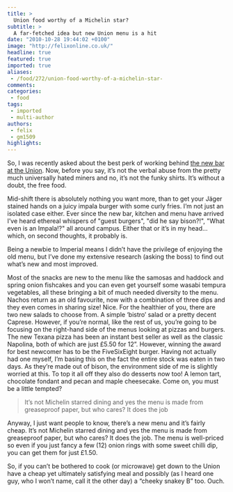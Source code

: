 ```yaml
---
title: >
  Union food worthy of a Michelin star?
subtitle: >
  A far-fetched idea but new Union menu is a hit
date: "2010-10-28 19:44:02 +0100"
image: "http://felixonline.co.uk/"
headline: true
featured: true
imported: true
aliases:
 - /food/272/union-food-worthy-of-a-michelin-star-
comments:
categories:
 - food
tags:
 - imported
 - multi-author
authors:
 - felix
 - gm1509
highlights:
---
```


So, I was recently asked about the best perk of working behind [the new bar at the Union](http://www.imperialcollegeunion.org/food-drink/fivesixeight/). Now, before you say, it’s not the verbal abuse from the pretty much universally hated miners and no, it’s not the funky shirts. It’s without a doubt, the free food.

Mid-shift there is absolutely nothing you want more, than to get your Jäger stained hands on a juicy impala burger with some curly fries. I’m not just an isolated case either. Ever since the new bar, kitchen and menu have arrived I’ve heard ethereal whispers of "guest burgers", "did he say bison?!", "What even is an Impala!?" all around campus. Either that or it’s in my head… which, on second thoughts, it probably is.

Being a newbie to Imperial means I didn’t have the privilege of enjoying the old menu, but I’ve done my extensive research (asking the boss) to find out what’s new and most improved.

Most of the snacks are new to the menu like the samosas and haddock and spring onion fishcakes and you can even get yourself some wasabi tempura vegetables, all these bringing a bit of much needed diversity to the menu. Nachos return as an old favourite, now with a combination of three dips and they even comes in sharing size! Nice. For the healthier of you, there are two new salads to choose from. A simple ‘bistro’ salad or a pretty decent Caprese. However, if you’re normal, like the rest of us, you’re going to be focusing on the right-hand side of the menus looking at pizzas and burgers. The new Texana pizza has been an instant best seller as well as the classic Napolina, both of which are just £5.50 for 12”. However, winning the award for best newcomer has to be the FiveSixEight burger. Having not actually had one myself, I’m basing this on the fact the entire stock was eaten in two days. As they’re made out of bison, the environment side of me is slightly worried at this. To top it all off they also do desserts now too! A lemon tart, chocolate fondant and pecan and maple cheesecake. Come on, you must be a little tempted?

> It’s not Michelin starred dining and yes the menu is made from greaseproof paper, but who cares? It does the job

Anyway, I just want people to know, there’s a new menu and it’s fairly cheap. It’s not Michelin starred dining and yes the menu is made from greaseproof paper, but who cares? It does the job. The menu is well-priced so even if you just fancy a few (12) onion rings with some sweet chilli dip, you can get them for just £1.50.

So, if you can’t be bothered to cook (or microwave) get down to the Union have a cheap yet ultimately satisfying meal and possibly (as I heard one guy, who I won’t name, call it the other day) a “cheeky snakey B” too. Ouch.
